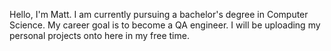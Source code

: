 Hello, I'm Matt. I am currently pursuing a bachelor's degree in Computer Science. My career goal is to become a QA engineer. I will be uploading my personal projects onto here in my free time.
